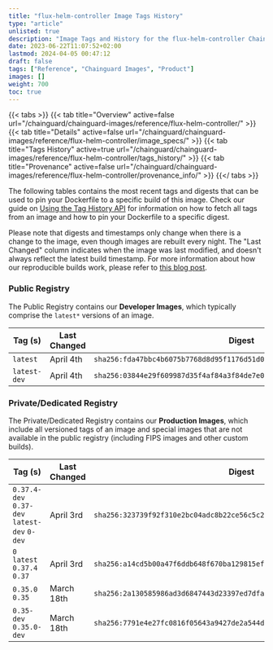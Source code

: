 ```yaml
---
title: "flux-helm-controller Image Tags History"
type: "article"
unlisted: true
description: "Image Tags and History for the flux-helm-controller Chainguard Image"
date: 2023-06-22T11:07:52+02:00
lastmod: 2024-04-05 00:47:12
draft: false
tags: ["Reference", "Chainguard Images", "Product"]
images: []
weight: 700
toc: true
---
```


{{< tabs >}}
{{< tab title="Overview" active=false url="/chainguard/chainguard-images/reference/flux-helm-controller/" >}}
{{< tab title="Details" active=false url="/chainguard/chainguard-images/reference/flux-helm-controller/image_specs/" >}}
{{< tab title="Tags History" active=true url="/chainguard/chainguard-images/reference/flux-helm-controller/tags_history/" >}}
{{< tab title="Provenance" active=false url="/chainguard/chainguard-images/reference/flux-helm-controller/provenance_info/" >}}
{{</ tabs >}}

The following tables contains the most recent tags and digests that can be used to pin your Dockerfile to a specific build of this image. Check our guide on [Using the Tag History API](/chainguard/chainguard-images/using-the-tag-history-api/) for information on how to fetch all tags from an image and how to pin your Dockerfile to a specific digest.

Please note that digests and timestamps only change when there is a change to the image, even though images are rebuilt every night. The "Last Changed" column indicates when the image was last modified, and doesn't always reflect the latest build timestamp. For more information about how our reproducible builds work, please refer to [this blog post](https://www.chainguard.dev/unchained/reproducing-chainguards-reproducible-image-builds).

### Public Registry
The Public Registry contains our **Developer Images**, which typically comprise the `latest*` versions of an image.

| Tag (s)       | Last Changed | Digest                                                                    |
|---------------|--------------|---------------------------------------------------------------------------|
|  `latest`     | April 4th    | `sha256:fda47bbc4b6075b7768d8d95f1176d51d0f913a07c3268895a92c0834661d89d` |
|  `latest-dev` | April 4th    | `sha256:03844e29f609987d35f4af84a3f84de7e06a73ca264ff7ce612226805d91816c` |


### Private/Dedicated Registry
The Private/Dedicated Registry contains our **Production Images**, which include all versioned tags of an image and special images that are not available in the public registry (including FIPS images and other custom builds).

| Tag (s)                                       | Last Changed | Digest                                                                    |
|-----------------------------------------------|--------------|---------------------------------------------------------------------------|
|  `0.37.4-dev` `0.37-dev` `latest-dev` `0-dev` | April 3rd    | `sha256:323739f92f310e2bc04adc8b22ce56c5c27b00948bf80883d33cfe275a3edf86` |
|  `0` `latest` `0.37.4` `0.37`                 | April 3rd    | `sha256:a14cd5b00a47f6ddb648f670ba129815efe49f7d54aa6cef91d792a548c19dde` |
|  `0.35.0` `0.35`                              | March 18th   | `sha256:2a130585986ad3d6847443d23397ed7dfa019649a1c4bc6e8a1f094c8e49dfba` |
|  `0.35-dev` `0.35.0-dev`                      | March 18th   | `sha256:7791e4e27fc0816f05643a9427de2a544dc905afde85f989d550927c4aefb7e0` |

